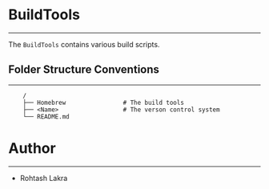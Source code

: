 # BuildTools

---

The ```BuildTools``` contains various build scripts.



## Folder Structure Conventions

---

```
    /
    ├── Homebrew                # The build tools
    ├── <Name>                  # The verson control system
    └── README.md
```



# Author

---

- Rohtash Lakra
